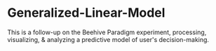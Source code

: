 # Generalized-Linear-Model
This is a follow-up on the Beehive Paradigm experiment, processing, visualizing, &amp; analyzing a predictive model of user's decision-making.
